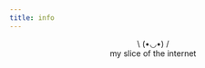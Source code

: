 ```yaml
---
title: info
---
```


<!-- I am a front-end web developer. I used to be a web designer too, but now I concentrate on the code. -->
<div style="text-align: center;">
<p style="margin-bottom: 0;">\ (•◡•) /</p>
<!-- <p style="margin-bottom: 0;">(づ｡◕‿‿◕｡)づ</p> -->
<!-- <p style="margin-bottom: 0;">˙ ͜ʟ˙</p> -->

<p style="margin-top: 0;">my slice of the internet</p>
</div>

<!-- (ﾉ◕ヮ◕)ﾉ*:･ﾟ✧ ✧ﾟ･: *ヽ(◕ヮ◕ヽ) -->
<!-- (ᵔᴥᵔ) -->
